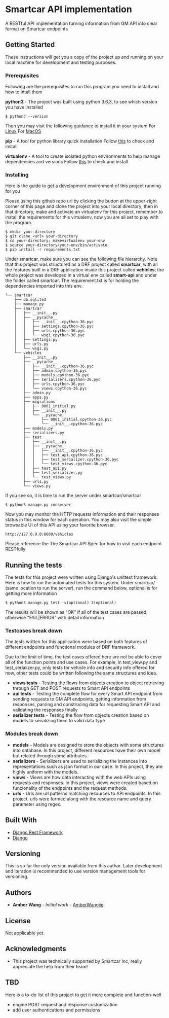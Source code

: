 # Smartcar API implementation

A RESTful API implementation turning information from GM API into clear format on Smartcar endpoints

## Getting Started

These instructions will get you a copy of the project up and running on your local machine for development and testing purposes. 

### Prerequisites

Following are the prerequisites to run this program you need to install and how to intall them

<b>python3</b> - The project was built using python 3.6.3, to see which version you have installed
```
$ python3 --version
```
Then you may visit the following guidance to install it in your system
For [Linux](http://docs.python-guide.org/en/latest/starting/install3/linux/)
For [MacOS](http://docs.python-guide.org/en/latest/starting/install3/osx/)

<b>pip</b> - A tool for python library quick installation 
Follow [this](https://stackoverflow.com/questions/6587507/how-to-install-pip-with-python-3) to check and install

<b>virtualenv</b> - A tool to create isolated python environments to help manage dependencies and versions
Follow [this](http://docs.python-guide.org/en/latest/dev/virtualenvs/) to check and install

### Installing

Here is the guide to get a development environment of this project running for you

Please using this github repo url by clicking the button at the upper-right corner of this page and clone the project into your local directory, then in that directory, make and activate an virtualenv for this project, remember to install the requirements for this virtualenv, now you are all set to play with the program.

```
$ mkdir your-directory
$ git clone <url> your-directory
$ cd your-directory; makevirtualenv your-env
$ source your-directory/your-env/bin/activate
$ pip install -r requirements.txt
```
Under smartcar\, make sure you can see the following file hierarchy.
Note that this project was structured as a DRF project called <b>smartcar</b>, with all the features built in a DRF application inside this project called <b>vehicles</b>; the whole project was developed in a virtual env called <b>smart-api</b> and under the folder called smartcar. The requirement.txt is for holding the dependencies imported into this env.
```
└── smartcar
    ├── db.sqlite3
    ├── manage.py
    ├── smartcar
    │   ├── __init__.py
    │   ├── __pycache__
    │   │   ├── __init__.cpython-36.pyc
    │   │   ├── settings.cpython-36.pyc
    │   │   ├── urls.cpython-36.pyc
    │   │   └── wsgi.cpython-36.pyc
    │   ├── settings.py
    │   ├── urls.py
    │   └── wsgi.py
    └── vehicles
        ├── __init__.py
        ├── __pycache__
        │   ├── __init__.cpython-36.pyc
        │   ├── admin.cpython-36.pyc
        │   ├── models.cpython-36.pyc
        │   ├── serializers.cpython-36.pyc
        │   ├── urls.cpython-36.pyc
        │   └── views.cpython-36.pyc
        ├── admin.py
        ├── apps.py
        ├── migrations
        │   ├── 0001_initial.py
        │   ├── __init__.py
        │   └── __pycache__
        │       ├── 0001_initial.cpython-36.pyc
        │       └── __init__.cpython-36.pyc
        ├── models.py
        ├── serializers.py
        ├── test
        │   ├── __init__.py
        │   ├── __pycache__
        │   │   ├── __init__.cpython-36.pyc
        │   │   ├── test_api.cpython-36.pyc
        │   │   ├── test_serializer.cpython-36.pyc
        │   │   └── test_views.cpython-36.pyc
        │   ├── test_api.py
        │   ├── test_serializer.py
        │   └── test_views.py
        ├── urls.py
        └── views.py
```
If you see so, it is time to run the server under smartcar/smartcar
```
$ python3 manage.py runserver
```
Now you may monitor the HTTP requests information and their responses status in this window for each operation.
You may also visit the simple browsable UI of this API using your favorite browser.
```
http://127.0.0.0:8000/vehicles
```
Please reference the The Smartcar API Spec for how to visit each endpoint RESTfully

## Running the tests

The tests for this project were written using Django's unittest framework. Here is how to run the automated tests for this system.
Under smartcar/ (same location to run the server), run the command below, optional is for getting more  information
```
$ python3 manage.py test -v(optional) 2(optional)
```
The results will be shown as "OK" if all of the test cases are passed, otherwise "FAIL|ERROR" with detail information

### Testcases break down 

The tests written for this application were based on both features of different endpoints and functional modules of DRF framework.

Due to the limit of time, the test cases offered here are not be able to cover all of the function points and use cases. For example, in test_view.py and test_serializer.py, only tests for vehicle info and security info offered for now, other tests could be written following the same structures and idea.

* <b>views tests</b> - Testing the flows from objects creation to object retrieving through GET and POST requests to Smart API endpoints
* <b>api tests</b> - Testing the complete flow for every Smart API endpoint from sending requests to GM API endpoints, getting information from responses, parsing and construcing data for requesting Smart API and validating the responses finally
* <b>serializer tests</b> - Testing the flow from objects creation based on models to serializing them to valid data type


### Modules break down

* <b>models</b> - Models are designed to store the objects with some structures into database. In this project, different resources have their own model but related through some attributes.
* <b>serializers</b> - Serializers are used to serializing the instances into representations such as json format in our case. In this project, they are highly uniform with the models.
* <b>views</b> - Views are how data interacting with the web APIs using requests and responses. In this project, views were created based on funcionality of the endpoints and the request methods.
* <b>urls</b> - Urls are url patterns matching resources to API endpoints. In this project, urls were formed along with the resource name and query parameter using regex.


## Built With

* [Django Rest Framework](http://www.django-rest-framework.org/) 
* [Django](https://docs.djangoproject.com/en/2.0/intro/) 


## Versioning

This is so far the only version available from this author. Later development and iteration is recommended to use version management tools for versioning.

## Authors

* **Amber Wang** - *Initial work* - [AmberWangjie](https://github.com/AmberWangjie)

## License

Not applicable yet.

## Acknowledgments

* This project was technically supported by Smartcar Inc, really appreciate the help from their team! 

## TBD

Here is a to-do list of this project to get it more complete and function-well

* engine POST request and response customization
* add user authentications and permissions
